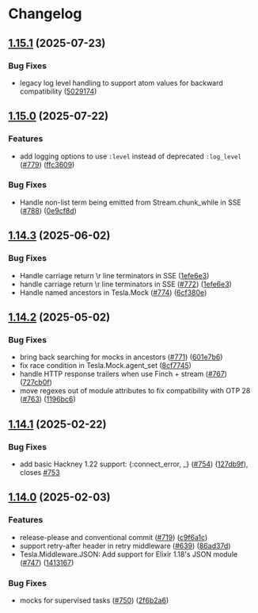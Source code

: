 # Changelog

## [1.15.1](https://github.com/elixir-tesla/tesla/compare/v1.15.0...v1.15.1) (2025-07-23)


### Bug Fixes

* legacy log level handling to support atom values for backward compatibility ([5029174](https://github.com/elixir-tesla/tesla/commit/5029174d646a6f1d63088a8a947b4b44fb30b55f))

## [1.15.0](https://github.com/elixir-tesla/tesla/compare/v1.14.3...v1.15.0) (2025-07-22)


### Features

* add logging options to use `:level` instead of deprecated `:log_level` ([#779](https://github.com/elixir-tesla/tesla/issues/779)) ([ffc3609](https://github.com/elixir-tesla/tesla/commit/ffc36097409175f2e9b15abaffde29e8c3b52fe7))


### Bug Fixes

* Handle non-list term being emitted from Stream.chunk_while in SSE ([#788](https://github.com/elixir-tesla/tesla/issues/788)) ([0e9cf8d](https://github.com/elixir-tesla/tesla/commit/0e9cf8d30a8b3a4431bc69d2382afde2903f2499))

## [1.14.3](https://github.com/elixir-tesla/tesla/compare/v1.14.2...v1.14.3) (2025-06-02)


### Bug Fixes

* Handle carriage return \r line terminators in SSE ([1efe6e3](https://github.com/elixir-tesla/tesla/commit/1efe6e3fb426950697f4fcd7cda2bf9197ea4477))
* handle carriage return \r line terminators in SSE ([#772](https://github.com/elixir-tesla/tesla/issues/772)) ([1efe6e3](https://github.com/elixir-tesla/tesla/commit/1efe6e3fb426950697f4fcd7cda2bf9197ea4477))
* Handle named ancestors in Tesla.Mock ([#774](https://github.com/elixir-tesla/tesla/issues/774)) ([6cf380e](https://github.com/elixir-tesla/tesla/commit/6cf380e56ce04308a96d94c814e211aef063cf76))

## [1.14.2](https://github.com/elixir-tesla/tesla/compare/v1.14.1...v1.14.2) (2025-05-02)


### Bug Fixes

* bring back searching for mocks in ancestors ([#771](https://github.com/elixir-tesla/tesla/issues/771)) ([601e7b6](https://github.com/elixir-tesla/tesla/commit/601e7b69714acf63a6800945f66fa79a21d7d823))
* fix race condition in Tesla.Mock.agent_set ([8cf7745](https://github.com/elixir-tesla/tesla/commit/8cf7745179088ea96f5b4c7f2f05b2b7046b5677))
* handle HTTP response trailers when use Finch + stream ([#767](https://github.com/elixir-tesla/tesla/issues/767)) ([727cb0f](https://github.com/elixir-tesla/tesla/commit/727cb0f18369e7d307df5c051b2060c07477586a))
* move regexes out of module attributes to fix compatibility with OTP 28 ([#763](https://github.com/elixir-tesla/tesla/issues/763)) ([1196bc6](https://github.com/elixir-tesla/tesla/commit/1196bc600e30d0d9e38d72fcc6ccf1863054bb33))

## [1.14.1](https://github.com/elixir-tesla/tesla/compare/v1.14.0...v1.14.1) (2025-02-22)


### Bug Fixes

* add basic Hackney 1.22 support: {:connect_error, _} ([#754](https://github.com/elixir-tesla/tesla/issues/754)) ([127db9f](https://github.com/elixir-tesla/tesla/commit/127db9f0f4632cf290ce76d61bd1407367676266)), closes [#753](https://github.com/elixir-tesla/tesla/issues/753)

## [1.14.0](https://github.com/elixir-tesla/tesla/compare/v1.13.2...v1.14.0) (2025-02-03)


### Features

* release-please and conventional commit ([#719](https://github.com/elixir-tesla/tesla/issues/719)) ([c9f6a1c](https://github.com/elixir-tesla/tesla/commit/c9f6a1c917d707e849d51a09557b453a8f9f012f))
* support retry-after header in retry middleware ([#639](https://github.com/elixir-tesla/tesla/issues/639)) ([86ad37d](https://github.com/elixir-tesla/tesla/commit/86ad37dec511ca00047a2640510a4c6c92acf636))
* Tesla.Middleware.JSON: Add support for Elixir 1.18's JSON module ([#747](https://github.com/elixir-tesla/tesla/issues/747)) ([1413167](https://github.com/elixir-tesla/tesla/commit/1413167f5408585405b8812f307897a6501b693a))


### Bug Fixes

* mocks for supervised tasks ([#750](https://github.com/elixir-tesla/tesla/issues/750)) ([2f6b2a6](https://github.com/elixir-tesla/tesla/commit/2f6b2a646c9bff3888b7aa0f4fc4440a2b5c97ee))
